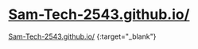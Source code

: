 # <a href="https://sam-tech-2543.github.io/" target="_blank">Sam-Tech-2543.github.io/</a>
[Sam-Tech-2543.github.io/](https://sam-tech-2543.github.io/) {:target="_blank"}
